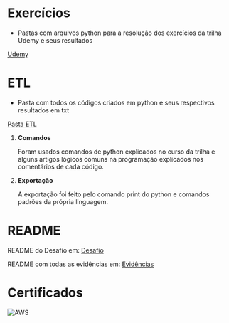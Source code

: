 # Exercícios

* Pastas com arquivos python para a resolução dos exercícios da trilha Udemy e seus resultados

[Udemy](exercicios/Udemy/)


# ETL

* Pasta com todos os códigos criados em python e seus respectivos resultados em txt

[Pasta ETL](exercicios/ETL/)


1. **Comandos**

   Foram usados comandos de python explicados no curso da trilha e alguns artigos lógicos comuns na programação explicados nos comentários de cada código.

2. **Exportação**

   A exportação foi feito pelo comando print do python e comandos padrões da própria linguagem.


# README

README do Desafio em:
[Desafio](Desafio/README.md)

README com todas as evidências em:
[Evidências](evidencias/README.md)

# Certificados

![AWS](Certificados/certificadoaws.jpg)

